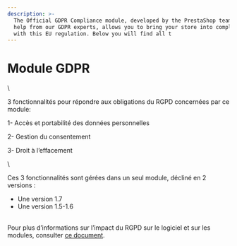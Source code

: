 ```yaml
---
description: >-
  The Official GDPR Compliance module, developed by the PrestaShop team with
  help from our GDPR experts, allows you to bring your store into compliance
  with this EU regulation. Below you will find all t
---
```


# Module GDPR

\


3 fonctionnalités pour répondre aux obligations du RGPD concernées par ce module:

1- Accès et portabilité des données personnelles

2- Gestion du consentement

3- Droit à l’effacement

\


Ces 3 fonctionnalités sont gérées dans un seul module, décliné en 2 versions :

* Une version 1.7
* Une version 1.5-1.6

\
Pour plus d’informations sur l’impact du RGPD sur le logiciel et sur les modules, consulter [ce document](https://docs.google.com/document/d/1BDVk2Fni8tUSIi7LaXGi0afWP4x20xGxPTCrH6ZnAsQ/edit?usp=sharing).



